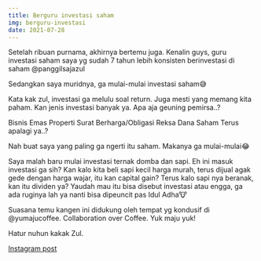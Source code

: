```yaml
---
title: Berguru investasi saham
img: berguru-investasi
date: 2021-07-28
---
```

Setelah ribuan purnama, akhirnya bertemu juga. Kenalin guys, guru investasi saham saya yg sudah 7 tahun lebih konsisten berinvestasi di saham @panggilsajazul

Sedangkan saya muridnya, ga mulai-mulai investasi saham😅

Kata kak zul, investasi ga melulu soal return. Juga mesti yang memang kita paham. Kan jenis investasi banyak ya. Apa aja geuning pemirsa..?

Bisnis
Emas
Properti
Surat Berharga/Obligasi
Reksa Dana
Saham
Terus apalagi ya..?

Nah buat saya yang paling ga ngerti itu saham. Makanya ga mulai-mulai😂

Saya malah baru mulai investasi ternak domba dan sapi. Eh ini masuk investasi ga sih? Kan kalo kita beli sapi kecil harga murah, terus dijual agak gede dengan harga wajar, itu kan capital gain? Terus kalo sapi nya beranak, kan itu dividen ya? Yaudah mau itu bisa disebut investasi atau engga, ga ada ruginya lah ya nanti bisa dipeuncit pas Idul Adha🐮

Suasana temu kangen ini didukung oleh tempat yg kondusif di @yumajucoffee. Collaboration over Coffee. Yuk maju yuk!

Hatur nuhun kakak Zul.

[Instagram post](https://www.instagram.com/p/CQD03Dssblu/)

